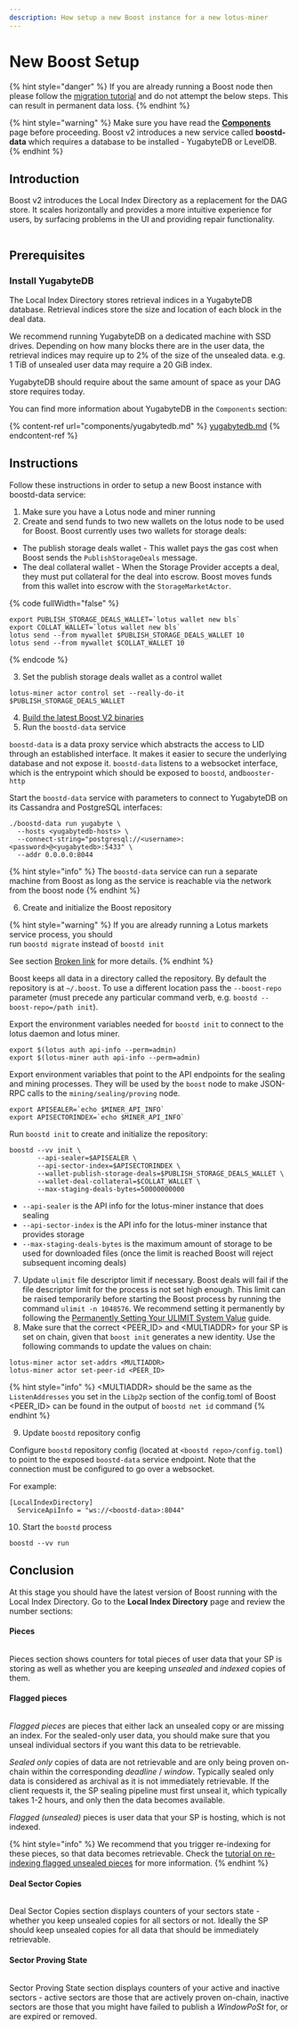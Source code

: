 ```yaml
---
description: How setup a new Boost instance for a new lotus-miner
---
```


# New Boost Setup

{% hint style="danger" %}
If you are already running a Boost node then please follow the [migration tutorial](tutorials/how-to-migrate-boost-v1-to-boost-v2.md) and do not attempt the below steps. This can result in permanent data loss.
{% endhint %}

{% hint style="warning" %}
Make sure you have read the [**Components**](deployment.md) page before proceeding. Boost v2 introduces a new service called **boostd-data** which requires a database to be installed - YugabyteDB or LevelDB.
{% endhint %}

## Introduction

Boost v2 introduces the Local Index Directory as a replacement for the DAG store. It scales horizontally and provides a more intuitive experience for users, by surfacing problems in the UI and providing repair functionality.

<figure><img src=".gitbook/assets/Screenshot 2023-06-14 at 13.13.54.png" alt=""><figcaption></figcaption></figure>

## Prerequisites

### Install YugabyteDB

The Local Index Directory stores retrieval indices in a YugabyteDB database. Retrieval indices store the size and location of each block in the deal data.

We recommend running YugabyteDB on a dedicated machine with SSD drives. Depending on how many blocks there are in the user data, the retrieval indices may require up to 2% of the size of the unsealed data. e.g. 1 TiB of unsealed user data may require a 20 GiB index.

YugabyteDB should require about the same amount of space as your DAG store requires today.

You can find more information about YugabyteDB in the `Components` section:

{% content-ref url="components/yugabytedb.md" %}
[yugabytedb.md](components/yugabytedb.md)
{% endcontent-ref %}

## Instructions

Follow these instructions in order to setup a new Boost instance with boostd-data service:

1. Make sure you have a Lotus node and miner running
2. Create and send funds to two new wallets on the lotus node to be used for Boost. Boost currently uses two wallets for storage deals:

* The publish storage deals wallet - This wallet pays the gas cost when Boost sends the `PublishStorageDeals` message.
* The deal collateral wallet - When the Storage Provider accepts a deal, they must put collateral for the deal into escrow. Boost moves funds from this wallet into escrow with the `StorageMarketActor`.

{% code fullWidth="false" %}
```
export PUBLISH_STORAGE_DEALS_WALLET=`lotus wallet new bls`
export COLLAT_WALLET=`lotus wallet new bls`
lotus send --from mywallet $PUBLISH_STORAGE_DEALS_WALLET 10
lotus send --from mywallet $COLLAT_WALLET 10
```
{% endcode %}

3. Set the publish storage deals wallet as a control wallet

```
lotus-miner actor control set --really-do-it $PUBLISH_STORAGE_DEALS_WALLET
```

4. [Build the latest Boost V2 binaries](getting-started/#building-and-installing)
5. Run the `boostd-data` service

`boostd-data` is a data proxy service which abstracts the access to LID through an established interface. It makes it easier to secure the underlying database and not expose it. `boostd-data` listens to a websocket interface, which is the entrypoint which should be exposed to `boostd`, and`booster-http`

Start the `boostd-data` service with parameters to connect to YugabyteDB on its Cassandra and PostgreSQL interfaces:

```
./boostd-data run yugabyte \
  --hosts <yugabytedb-hosts> \
  --connect-string="postgresql://<username>:<password>@<yugabytedb>:5433" \
  --addr 0.0.0.0:8044
```

{% hint style="info" %}
The `boostd-data` service can run a separate machine from Boost as long as the service is reachable via the network from the boost node
{% endhint %}

6. Create and initialize the Boost repository

{% hint style="warning" %}
If you are already running a Lotus markets service process, you should\
run `boostd migrate` instead of `boostd init`

See section [Broken link](broken-reference "mention") for more details.
{% endhint %}

Boost keeps all data in a directory called the repository. By default the repository is at `~/.boost`. To use a different location pass the `--boost-repo` parameter (must precede any particular command verb, e.g. `boostd --boost-repo=/path init`).

Export the environment variables needed for `boostd init` to connect to the lotus daemon and lotus miner.

```
export $(lotus auth api-info --perm=admin)
export $(lotus-miner auth api-info --perm=admin)
```

Export environment variables that point to the API endpoints for the sealing and mining processes. They will be used by the `boost` node to make JSON-RPC calls to the `mining/sealing/proving` node.

```
export APISEALER=`echo $MINER_API_INFO`
export APISECTORINDEX=`echo $MINER_API_INFO`
```

Run `boostd init` to create and initialize the repository:

```
boostd --vv init \
       --api-sealer=$APISEALER \
       --api-sector-index=$APISECTORINDEX \
       --wallet-publish-storage-deals=$PUBLISH_STORAGE_DEALS_WALLET \
       --wallet-deal-collateral=$COLLAT_WALLET \
       --max-staging-deals-bytes=50000000000
```

* `--api-sealer` is the API info for the lotus-miner instance that does sealing
* `--api-sector-index` is the API info for the lotus-miner instance that provides storage
* `--max-staging-deals-bytes` is the maximum amount of storage to be used for downloaded files (once the limit is reached Boost will reject subsequent incoming deals)

7. Update `ulimit` file descriptor limit if necessary. Boost deals will fail if the file descriptor limit for the process is not set high enough. This limit can be raised temporarily before starting the Boost process by running the command `ulimit -n 1048576`. We recommend setting it permanently by following the [Permanently Setting Your ULIMIT System Value](https://lotus.filecoin.io/kb/soft-fd-limit/) guide.
8. Make sure that the correct \<PEER\_ID> and \<MULTIADDR> for your SP is set on chain, given that `boost init` generates a new identity. Use the following commands to update the values on chain:

```
lotus-miner actor set-addrs <MULTIADDR>
lotus-miner actor set-peer-id <PEER_ID>
```

{% hint style="info" %}
\<MULTIADDR> should be the same as the `ListenAddresses` you set in the `Libp2p` section of the config.toml of Boost\
\<PEER\_ID> can be found in the output of `boostd net id` command
{% endhint %}

9. Update `boostd` repository config

Configure `boostd` repository config (located at `<boostd repo>/config.toml`) to point to the exposed `boostd-data` service endpoint. Note that the connection must be configured to go over a websocket.

For example:

```
[LocalIndexDirectory]
  ServiceApiInfo = "ws://<boostd-data>:8044"
```

10. Start the `boostd` process

```
boostd --vv run
```

## Conclusion

At this stage you should have the latest version of Boost running with the Local Index Directory. Go to the **Local Index Directory** page and review the number sections:

#### Pieces

<figure><img src=".gitbook/assets/Screenshot 2023-06-19 at 13.43.34.png" alt=""><figcaption></figcaption></figure>

Pieces section shows counters for total pieces of user data that your SP is storing as well as whether you are keeping _unsealed_ and _indexed_ copies of them.

#### Flagged pieces

<figure><img src=".gitbook/assets/Screenshot 2023-06-19 at 16.31.18.png" alt=""><figcaption></figcaption></figure>

_Flagged pieces_ are pieces that either lack an unsealed copy or are missing an index. For the sealed-only user data, you should make sure that you unseal individual sectors if you want this data to be retrievable.

_Sealed only_ copies of data are not retrievable and are only being proven on-chain within the corresponding _deadline_ / _window_. Typically sealed only data is considered as archival as it is not immediately retrievable. If the client requests it, the SP sealing pipeline must first unseal it, which typically takes 1-2 hours, and only then the data becomes available.

_Flagged (unsealed)_ pieces is user data that your SP is hosting, which is not indexed.

{% hint style="info" %}
We recommend that you trigger re-indexing for these pieces, so that data becomes retrievable. Check the [tutorial on re-indexing flagged unsealed pieces](tutorials/how-to-re-index-unsealed-pieces-that-are-flagged-by-lid-in-boost-v2.md) for more information.
{% endhint %}

#### Deal Sector Copies

<figure><img src=".gitbook/assets/Screenshot 2023-06-19 at 16.34.41.png" alt=""><figcaption></figcaption></figure>

Deal Sector Copies section displays counters of your sectors state - whether you keep unsealed copies for all sectors or not. Ideally the SP should keep unsealed copies for all data that should be immediately retrievable.

#### Sector Proving State

<figure><img src=".gitbook/assets/Screenshot 2023-06-19 at 16.34.46.png" alt=""><figcaption></figcaption></figure>

Sector Proving State section displays counters of your active and inactive sectors - active sectors are those that are actively proven on-chain, inactive sectors are those that you might have failed to publish a _WindowPoSt_ for, or are expired or removed.
